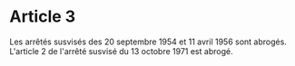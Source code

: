 # Article 3

Les arrêtés susvisés des 20 septembre 1954 et 11 avril 1956 sont abrogés. L'article 2 de l'arrêté susvisé du 13 octobre 1971 est abrogé.
